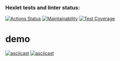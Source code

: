 ### Hexlet tests and linter status:
[![Actions Status](https://github.com/konata7/qa-auto-engineer-javascript-project-87/actions/workflows/hexlet-check.yml/badge.svg)](https://github.com/konata7/qa-auto-engineer-javascript-project-87/actions)
[![Maintainability](https://api.codeclimate.com/v1/badges/5cf7e2fb1c5807999348/maintainability)](https://codeclimate.com/github/konata7/qa-auto-engineer-javascript-project-87/maintainability)
[![Test Coverage](https://api.codeclimate.com/v1/badges/5cf7e2fb1c5807999348/test_coverage)](https://codeclimate.com/github/konata7/qa-auto-engineer-javascript-project-87/test_coverage)



# demo
[![asciicast](https://asciinema.org/a/Hw4QUrxifiKT2iwxJcpA03Mfw.svg)](https://asciinema.org/a/Hw4QUrxifiKT2iwxJcpA03Mfw)
[![asciicast](https://asciinema.org/a/OKK31Sptwl9ClaHnx2HaIGLpf.svg)](https://asciinema.org/a/OKK31Sptwl9ClaHnx2HaIGLpf)
